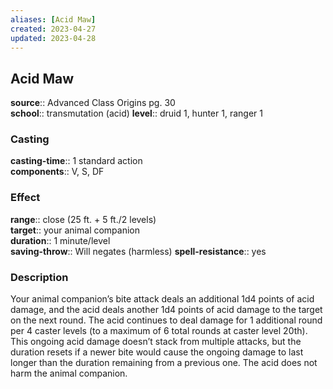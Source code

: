 ```yaml
---
aliases: [Acid Maw]
created: 2023-04-27
updated: 2023-04-28
---
```


## Acid Maw

**source**:: Advanced Class Origins pg. 30  
**school**:: transmutation (acid)
**level**:: druid 1, hunter 1, ranger 1

### Casting

**casting-time**:: 1 standard action  
**components**:: V, S, DF

### Effect

**range**:: close (25 ft. + 5 ft./2 levels)  
**target**:: your animal companion  
**duration**:: 1 minute/level  
**saving-throw**:: Will negates (harmless)
**spell-resistance**:: yes

### Description

Your animal companion’s bite attack deals an additional 1d4 points of acid damage, and the acid deals another 1d4 points of acid damage to the target on the next round. The acid continues to deal damage for 1 additional round per 4 caster levels (to a maximum of 6 total rounds at caster level 20th). This ongoing acid damage doesn’t stack from multiple attacks, but the duration resets if a newer bite would cause the ongoing damage to last longer than the duration remaining from a previous one. The acid does not harm the animal companion.
